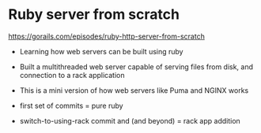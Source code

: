 # Ruby server from scratch

https://gorails.com/episodes/ruby-http-server-from-scratch

- Learning how web servers can be built using ruby
- Built a multithreaded web server capable of serving files from disk, and connection to a rack application
- This is a mini version of how web servers like Puma and NGINX works

- first set of commits = pure ruby
- switch-to-using-rack commit and (and beyond) = rack app addition
